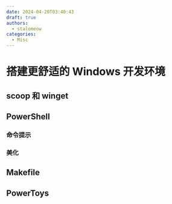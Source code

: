 ```yaml
---
date: 2024-04-20T03:40:43
draft: true
authors:
  - stalomeow
categories:
  - Misc
---
```


# 搭建更舒适的 Windows 开发环境

<!-- more -->

## scoop 和 winget

## PowerShell

### 命令提示

### 美化

## Makefile

## PowerToys
